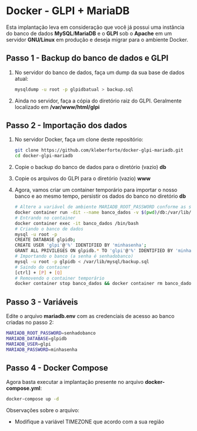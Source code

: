 # Docker - GLPI + MariaDB

Esta implantação leva em consideração que você já possui uma instância do banco de dados **MySQL**/**MariaDB** e o **GLPI** sob o **Apache** em um servidor **GNU/Linux** em produção e deseja migrar para o ambiente Docker.

## Passo 1 - Backup do banco de dados e GLPI

1. No servidor do banco de dados, faça um dump da sua base de dados atual:

   ```bash
   mysqldump -u root -p glpidbatual > backup.sql
   ```

2. Ainda no servidor, faça a cópia do diretório raiz do GLPI. Geralmente localizado em **/var/www/html/glpi**

## Passo 2 - Importação dos dados

1. No servidor Docker, faça um clone deste repositório:

   ```bash
   git clone https://github.com/kleberforte/docker-glpi-mariadb.git
   cd docker-glpi-mariadb
   ```

2. Copie o backup do banco de dados para o diretório (vazio) **db**

3. Copie os arquivos do GLPI para o diretório (vazio) **www**

4. Agora, vamos criar um container temporário para importar o nosso banco e ao mesmo tempo, persistir os dados do banco no diretório **db**

   ```bash
   # Altere a variável de ambiente MARIADB_ROOT_PASSWORD conforme as suas necessidades
   docker container run -dit --name banco_dados -v $(pwd)/db:/var/lib/mysql -e MARIADB_ROOT_PASSWORD=senhadobanco mariadb:10.8
   # Entrando no container
   docker container exec -it banco_dados /bin/bash
   # Criando o banco de dados
   mysql -u root -p
   CREATE DATABASE glpidb;
   CREATE USER 'glpi'@'%' IDENTIFIED BY 'minhasenha';
   GRANT ALL PRIVILEGES ON glpidb.* TO 'glpi'@'%' IDENTIFIED BY 'minhasenha'
   # Importando o banco (a senha é senhadobanco)
   mysql -u root -p glpidb < /var/lib/mysql/backup.sql
   # Saindo do container
   [ctrl] + [P] + [Q]
   # Removendo o container temporário
   docker container stop banco_dados && docker container rm banco_dados
   ```

## Passo 3 - Variáveis

Edite o arquivo **mariadb.env** com as credenciais de acesso ao banco criadas no passo 2:

```bash
MARIADB_ROOT_PASSWORD=senhadobanco
MARIADB_DATABASE=glpidb
MARIADB_USER=glpi
MARIADB_PASSWORD=minhasenha
```

## Passo 4 - Docker Compose

Agora basta executar a implantação presente no arquivo **docker-compose.yml**:

```bash
docker-compose up -d
```

Observações sobre o arquivo:

- Modifique a variável TIMEZONE que acordo com a sua região